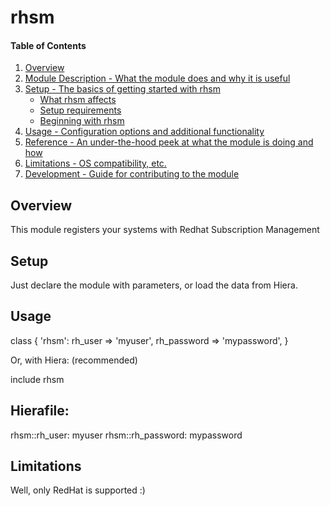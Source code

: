 # rhsm

#### Table of Contents

1. [Overview](#overview)
2. [Module Description - What the module does and why it is useful](#module-description)
3. [Setup - The basics of getting started with rhsm](#setup)
    * [What rhsm affects](#what-rhsm-affects)
    * [Setup requirements](#setup-requirements)
    * [Beginning with rhsm](#beginning-with-rhsm)
4. [Usage - Configuration options and additional functionality](#usage)
5. [Reference - An under-the-hood peek at what the module is doing and how](#reference)
5. [Limitations - OS compatibility, etc.](#limitations)
6. [Development - Guide for contributing to the module](#development)

## Overview

This module registers your systems with Redhat Subscription Management

## Setup

Just declare the module with parameters, or load the data from Hiera.

## Usage

  class { 'rhsm':
   rh_user     => 'myuser',
   rh_password => 'mypassword',
  }

Or, with Hiera: (recommended)

  include rhsm

  Hierafile:
  ---
  rhsm::rh_user: myuser
  rhsm::rh_password: mypassword


## Limitations

Well, only RedHat is supported :)
